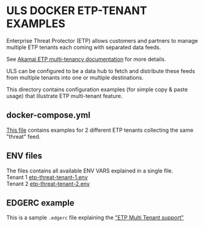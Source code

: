 # ULS DOCKER ETP-TENANT EXAMPLES

Enterprise Threat Protector (ETP) allows customers and partners to manage multiple ETP tenants each coming with separated data feeds.

See [Akamai ETP multi-tenancy documentation](https://techdocs.akamai.com/etp/docs/delegated-tenant-access#multi-tenancy) for more details.

ULS can be configured to be a data hub to fetch and distribute these feeds from multiple tenants into one or multiple destinations.

This directory contains configuration examples (for simple copy & paste usage) that illustrate ETP multi-tenant feature.

## docker-compose.yml

[This file](docker-compose.yml) contains examples for 2 different ETP tenants collecting the same "threat" feed.

## ENV files
The files contains all available ENV VARS explained in a single file.  
Tenant 1 [etp-threat-tenant-1.env](./etp-threat-tenant-1.env)  
Tenant 2 [etp-threat-tenant-2.env](./etp-threat-tenant-2.env)

## EDGERC example

This is a sample `.edgerc` file explaining the ["ETP Multi Tenant support"](./.edgerc-example)